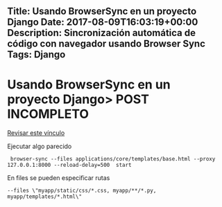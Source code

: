 Title: Usando BrowserSync en un proyecto Django
Date: 2017-08-09T16:03:19+00:00
Description: Sincronización automática de código con navegador usando Browser Sync
Tags: Django
---
# Usando BrowserSync en un proyecto Django> POST INCOMPLETO

[Revisar este vínculo](https://www.metaltoad.com/blog/instant-reload-django-npm-and-browsersync)

Ejecutar algo parecido 

```
 browser-sync --files applications/core/templates/base.html --proxy 127.0.0.1:8000 --reload-delay=500  start
```

En files se pueden especificar rutas

```
--files \"myapp/static/css/*.css, myapp/**/*.py, myapp/templates/*.html\"
```